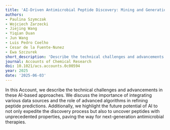 ```yaml
---
title: 'AI-Driven Antimicrobial Peptide Discovery: Mining and Generation'
authors:
- Paulina Szymczak
- Wojciech Zarzecki
- Jiejing Wang
- Yiqian Duan
- Jun Wang
- Luis Pedro Coelho
- Cesar de la Fuente-Nunez
- Ewa Szczurek
short_description: 'Describe the technical challenges and advancements with AI-based approaches in antimicrobial peptide discovery.'
journal: Accounts of Chemical Research
doi: 10.1021/acs.accounts.0c00594
year: 2025
date: '2025-06-03'
---
```

In this Account, we describe the technical challenges and advancements in these AI-based
approaches. We discuss the importance of integrating various data sources and the role of advanced
algorithms in refining peptide predictions. Additionally, we highlight the future potential of AI to not
only expedite the discovery process but also to uncover peptides with unprecedented properties,
paving the way for next-generation antimicrobial therapies.
